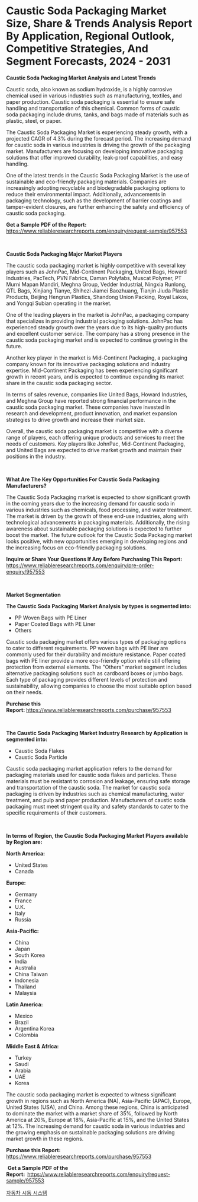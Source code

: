 <p><h1>Caustic Soda Packaging Market Size, Share & Trends Analysis Report By Application, Regional Outlook, Competitive Strategies, And Segment Forecasts, 2024 - 2031</h1></p><p><strong>Caustic Soda Packaging Market Analysis and Latest Trends</strong></p>
<p><p>Caustic soda, also known as sodium hydroxide, is a highly corrosive chemical used in various industries such as manufacturing, textiles, and paper production. Caustic soda packaging is essential to ensure safe handling and transportation of this chemical. Common forms of caustic soda packaging include drums, tanks, and bags made of materials such as plastic, steel, or paper.</p><p>The Caustic Soda Packaging Market is experiencing steady growth, with a projected CAGR of 4.3% during the forecast period. The increasing demand for caustic soda in various industries is driving the growth of the packaging market. Manufacturers are focusing on developing innovative packaging solutions that offer improved durability, leak-proof capabilities, and easy handling.</p><p>One of the latest trends in the Caustic Soda Packaging Market is the use of sustainable and eco-friendly packaging materials. Companies are increasingly adopting recyclable and biodegradable packaging options to reduce their environmental impact. Additionally, advancements in packaging technology, such as the development of barrier coatings and tamper-evident closures, are further enhancing the safety and efficiency of caustic soda packaging.</p></p>
<p><strong>Get a Sample PDF of the Report:&nbsp;</strong> <a href="https://www.reliableresearchreports.com/enquiry/request-sample/957553">https://www.reliableresearchreports.com/enquiry/request-sample/957553</a></p>
<p>&nbsp;</p>
<p><strong>Caustic Soda Packaging Major Market Players</strong></p>
<p><p>The caustic soda packaging market is highly competitive with several key players such as JohnPac, Mid-Continent Packaging, United Bags, Howard Industries, PacTech, PVN Fabrics, Daman Polyfabs, Muscat Polymer, PT Murni Mapan Mandiri, Meghna Group, Vedder Industrial, Ningxia Runlong, QTL Bags, Xinjiang Tianye, Shihezi Jiamei Baozhuang, Tianjin Jiuda Plastic Products, Beijing Hengrun Plastics, Shandong Union Packing, Royal Lakos, and Yongqi Subian operating in the market.</p><p>One of the leading players in the market is JohnPac, a packaging company that specializes in providing industrial packaging solutions. JohnPac has experienced steady growth over the years due to its high-quality products and excellent customer service. The company has a strong presence in the caustic soda packaging market and is expected to continue growing in the future.</p><p>Another key player in the market is Mid-Continent Packaging, a packaging company known for its innovative packaging solutions and industry expertise. Mid-Continent Packaging has been experiencing significant growth in recent years, and is expected to continue expanding its market share in the caustic soda packaging sector.</p><p>In terms of sales revenue, companies like United Bags, Howard Industries, and Meghna Group have reported strong financial performance in the caustic soda packaging market. These companies have invested in research and development, product innovation, and market expansion strategies to drive growth and increase their market size.</p><p>Overall, the caustic soda packaging market is competitive with a diverse range of players, each offering unique products and services to meet the needs of customers. Key players like JohnPac, Mid-Continent Packaging, and United Bags are expected to drive market growth and maintain their positions in the industry.</p></p>
<p>&nbsp;</p>
<p><strong>What Are The Key Opportunities For Caustic Soda Packaging Manufacturers?</strong></p>
<p><p>The Caustic Soda Packaging market is expected to show significant growth in the coming years due to the increasing demand for caustic soda in various industries such as chemicals, food processing, and water treatment. The market is driven by the growth of these end-use industries, along with technological advancements in packaging materials. Additionally, the rising awareness about sustainable packaging solutions is expected to further boost the market. The future outlook for the Caustic Soda Packaging market looks positive, with new opportunities emerging in developing regions and the increasing focus on eco-friendly packaging solutions.</p></p>
<p><strong>Inquire or Share Your Questions If Any Before Purchasing This Report:</strong> <a href="https://www.reliableresearchreports.com/enquiry/pre-order-enquiry/957553">https://www.reliableresearchreports.com/enquiry/pre-order-enquiry/957553</a></p>
<p>&nbsp;</p>
<p><strong>Market Segmentation</strong></p>
<p><strong>The Caustic Soda Packaging Market Analysis by types is segmented into:</strong></p>
<p><ul><li>PP Woven Bags with PE Liner</li><li>Paper Coated Bags with PE Liner</li><li>Others</li></ul></p>
<p><p>Caustic soda packaging market offers various types of packaging options to cater to different requirements. PP woven bags with PE liner are commonly used for their durability and moisture resistance. Paper coated bags with PE liner provide a more eco-friendly option while still offering protection from external elements. The "Others" market segment includes alternative packaging solutions such as cardboard boxes or jumbo bags. Each type of packaging provides different levels of protection and sustainability, allowing companies to choose the most suitable option based on their needs.</p></p>
<p><strong>Purchase this Report:&nbsp;</strong><a href="https://www.reliableresearchreports.com/purchase/957553">https://www.reliableresearchreports.com/purchase/957553</a></p>
<p>&nbsp;</p>
<p><strong>The Caustic Soda Packaging Market Industry Research by Application is segmented into:</strong></p>
<p><ul><li>Caustic Soda Flakes</li><li>Caustic Soda Particle</li></ul></p>
<p><p>Caustic soda packaging market application refers to the demand for packaging materials used for caustic soda flakes and particles. These materials must be resistant to corrosion and leakage, ensuring safe storage and transportation of the caustic soda. The market for caustic soda packaging is driven by industries such as chemical manufacturing, water treatment, and pulp and paper production. Manufacturers of caustic soda packaging must meet stringent quality and safety standards to cater to the specific requirements of their customers.</p></p>
<p>&nbsp;</p>
<p><strong>In terms of Region, the Caustic Soda Packaging Market Players available by Region are:</strong></p>
<p>
    <p> <strong> North America: </strong>
        <ul>
            <li>United States</li>
            <li>Canada</li>
        </ul>
        </p> 
    <p> <strong> Europe: </strong>
        <ul>
            <li>Germany</li>
            <li>France</li>
            <li>U.K.</li>
            <li>Italy</li>
            <li>Russia</li>
        </ul>
        </p> 
    <p> <strong> Asia-Pacific: </strong>
        <ul>
            <li>China</li>
            <li>Japan</li>
            <li>South Korea</li>
            <li>India</li>
            <li>Australia</li>
            <li>China Taiwan</li>
            <li>Indonesia</li>
            <li>Thailand</li>
            <li>Malaysia</li>
        </ul>
        </p> 
    <p> <strong> Latin America: </strong>
        <ul>
            <li>Mexico</li>
            <li>Brazil</li>
            <li>Argentina Korea</li>
            <li>Colombia</li>
        </ul>
        </p> 
    <p> <strong> Middle East & Africa: </strong>
        <ul>
            <li>Turkey</li>
            <li>Saudi</li>
            <li>Arabia</li>
            <li>UAE</li>
            <li>Korea</li>
        </ul>
    </p>
    </p>
<p><p>The caustic soda packaging market is expected to witness significant growth in regions such as North America (NA), Asia-Pacific (APAC), Europe, United States (USA), and China. Among these regions, China is anticipated to dominate the market with a market share of 35%, followed by North America at 20%, Europe at 18%, Asia-Pacific at 15%, and the United States at 12%. The increasing demand for caustic soda in various industries and the growing emphasis on sustainable packaging solutions are driving market growth in these regions.</p></p>
<p><strong>Purchase this Report: </strong><a href="https://www.reliableresearchreports.com/purchase/957553">https://www.reliableresearchreports.com/purchase/957553</a></p>
<p>&nbsp;<strong>Get a Sample PDF of the Report:&nbsp;&nbsp;</strong><a href="https://www.reliableresearchreports.com/enquiry/request-sample/957553">https://www.reliableresearchreports.com/enquiry/request-sample/957553</a></p>
<p><strong></strong></p>
<p><p><a href="https://medium.com/@elod.85/%EC%9E%90%EB%8F%99%EC%B0%A8-%EC%8B%9C%EB%8F%99-%EC%8B%9C%EC%8A%A4%ED%85%9C-%EC%8B%9C%EC%9E%A5%EC%9D%80-%EC%8B%9C%EC%9E%A5-%EC%A0%90%EC%9C%A0%EC%9C%A8-%ED%81%AC%EA%B8%B0-%EB%B0%8F-2031%EB%85%84%EA%B9%8C%EC%A7%80%EC%9D%98-%EC%98%88%EC%B8%A1%EA%B9%8C%EC%A7%80%EC%97%90-%EC%B4%88%EC%A0%90%EC%9D%84-%EB%A7%9E%EC%B6%94%EA%B3%A0-%EC%9E%88%EC%8A%B5%EB%8B%88%EB%8B%A4-6311b83ea950">자동차 시동 시스템</a></p></p>